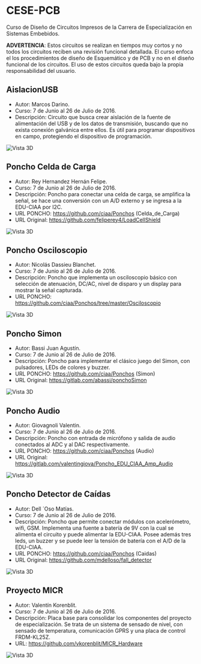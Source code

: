 # CESE-PCB
Curso de Diseño de Circuitos Impresos de la Carrera de Especialización en Sistemas Embebidos.

**ADVERTENCIA**: Estos circuitos se realizan en tiempos muy cortos y no todos los circuitos reciben una revisión funcional detallada. 
El curso enfoca el los procedimientos de diseño de Esquemático y de PCB y no en el diseño funcional de los  circuitos.
El uso de estos circuitos queda bajo la propia responsabilidad del usuario.

## AislacionUSB ##
  * Autor: Marcos Darino.
  * Curso: 7 de Junio al 26 de Julio de 2016.
  * Descripción: Circuito que busca crear aislación de la fuente de 
  alimentación del USB y de los datos de transmisión, buscando que no exista 
  conexión galvánica entre ellos. Es útil para programar dispositivos en campo,
  protegiendo el dispositivo de programación.

![Vista 3D](https://raw.githubusercontent.com/brengi/CESE-PCB/master/AislacionUSB/doc/USBCableIsolatorCircuit.jpg "AislacionUSB")

## Poncho Celda de Carga ##
  * Autor: Rey Hernandez Hernán Felipe.
  * Curso: 7 de Junio al 26 de Julio de 2016.
  * Descripción: Poncho para conectar una celda de carga, se amplifica la señal, se hace una 
conversión con un A/D externo y se ingresa a la EDU-CIAA por I2C.
  * URL PONCHO: https://github.com/ciaa/Ponchos  (Celda_de_Carga)
  * URL Original: https://github.com/feliperey4/LoadCellShield

![Vista 3D]( https://raw.githubusercontent.com/brengi/CESE-PCB/master/doc/poncho_celda.jpg "LoadCellShield")

## Poncho Osciloscopio ##
  * Autor: Nicolás Dassieu Blanchet.
  * Curso: 7 de Junio al 26 de Julio de 2016.
  * Descripción: Poncho que implementa un osciloscopio básico con selección de atenuación, DC/AC, nivel de disparo y un display para mostrar la señal capturada.
  * URL PONCHO: https://github.com/ciaa/Ponchos/tree/master/Osciloscopio

![Vista 3D]( https://raw.githubusercontent.com/brengi/CESE-PCB/master/doc/Oscilloscopio.jpg "Poncho Osciloscopio")

## Poncho Simon ##
  * Autor: Bassi Juan Agustín.
  * Curso: 7 de Junio al 26 de Julio de 2016.
  * Descripción: Poncho para implementar el clásico juego del Simon, con pulsadores, LEDs de colores y buzzer.
  * URL PONCHO: https://github.com/ciaa/Ponchos  (Simon)
  * URL Original: https://gitlab.com/abassi/ponchoSimon

![Vista 3D]( https://raw.githubusercontent.com/brengi/CESE-PCB/master/doc/simonShield.jpg  "Poncho Simon")

## Poncho Audio ##
  * Autor: Giovagnoli Valentin.
  * Curso: 7 de Junio al 26 de Julio de 2016.
  * Descripción: Poncho con entrada de micrófono y salida de audio conectados al ADC y al DAC respectivamente.
  * URL PONCHO: https://github.com/ciaa/Ponchos  (Audio)
  * URL Original: https://gitlab.com/valentingiova/Poncho_EDU_CIAA_Amp_Audio

![Vista 3D]( https://raw.githubusercontent.com/brengi/CESE-PCB/master/doc/AmpAudio.jpg  "Poncho Audio")

## Poncho Detector de Caídas ##
  * Autor: Dell ´Oso Matías.
  * Curso: 7 de Junio al 26 de Julio de 2016.
  * Descripción: Poncho que permite conectar módulos con acelerómetro, wifi, GSM. Implementa una fuente a batería de 9V con la cual se alimenta el circuito y puede alimentar la EDU-CIAA. Posee además tres leds, un buzzer y se puede leer la tensión de batería con el A/D de la EDU-CIAA.
  * URL PONCHO: https://github.com/ciaa/Ponchos  (Caidas)
  * URL Original: https://github.com/mdelloso/fall_detector

![Vista 3D]( https://raw.githubusercontent.com/brengi/CESE-PCB/master/doc/fall_detector.jpg  "Poncho Caídas")

## Proyecto MICR ##
  * Autor: Valentín Korenblit.
  * Curso: 7 de Junio al 26 de Julio de 2016.
  * Descripción: Placa base para consolidar los componentes del proyecto de especialización. Se trata de un sistema de sensado de nivel, con sensado de temperatura, comunicación GPRS y una placa de control FRDM-KL25Z.
  * URL: https://github.com/vkorenblit/MICR_Hardware

![Vista 3D]( https://raw.githubusercontent.com/brengi/CESE-PCB/master/doc/MICR_Hardware.jpg  "Proyecto MICR")



